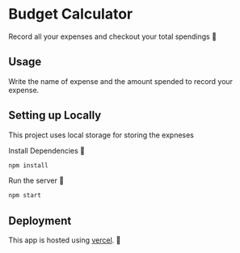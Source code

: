 # Budget Calculator

Record all your expenses and checkout your total spendings :ledger:

## Usage

Write the name of expense and the amount spended to record your expense.

## Setting up Locally

This project uses local storage for storing the expneses

Install Dependencies :star2:

```bash
npm install
```

Run the server :rocket:

```bash
npm start
```

## Deployment

This app is hosted using [vercel](https://vercel.com/). :stars:
